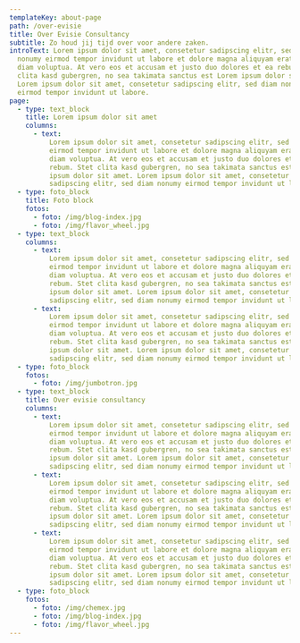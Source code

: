 ```yaml
---
templateKey: about-page
path: /over-evisie
title: Over Evisie Consultancy
subtitle: Zo houd jij tijd over voor andere zaken.
introText: Lorem ipsum dolor sit amet, consetetur sadipscing elitr, sed diam
  nonumy eirmod tempor invidunt ut labore et dolore magna aliquyam erat, sed
  diam voluptua. At vero eos et accusam et justo duo dolores et ea rebum. Stet
  clita kasd gubergren, no sea takimata sanctus est Lorem ipsum dolor sit amet.
  Lorem ipsum dolor sit amet, consetetur sadipscing elitr, sed diam nonumy
  eirmod tempor invidunt ut labore.
page:
  - type: text_block
    title: Lorem ipsum dolor sit amet
    columns:
      - text:
          Lorem ipsum dolor sit amet, consetetur sadipscing elitr, sed diam nonumy
          eirmod tempor invidunt ut labore et dolore magna aliquyam erat, sed
          diam voluptua. At vero eos et accusam et justo duo dolores et ea
          rebum. Stet clita kasd gubergren, no sea takimata sanctus est Lorem
          ipsum dolor sit amet. Lorem ipsum dolor sit amet, consetetur
          sadipscing elitr, sed diam nonumy eirmod tempor invidunt ut labore et.
  - type: foto_block
    title: Foto block
    fotos:
      - foto: /img/blog-index.jpg
      - foto: /img/flavor_wheel.jpg
  - type: text_block
    columns:
      - text:
          Lorem ipsum dolor sit amet, consetetur sadipscing elitr, sed diam nonumy
          eirmod tempor invidunt ut labore et dolore magna aliquyam erat, sed
          diam voluptua. At vero eos et accusam et justo duo dolores et ea
          rebum. Stet clita kasd gubergren, no sea takimata sanctus est Lorem
          ipsum dolor sit amet. Lorem ipsum dolor sit amet, consetetur
          sadipscing elitr, sed diam nonumy eirmod tempor invidunt ut labore et.
      - text:
          Lorem ipsum dolor sit amet, consetetur sadipscing elitr, sed diam nonumy
          eirmod tempor invidunt ut labore et dolore magna aliquyam erat, sed
          diam voluptua. At vero eos et accusam et justo duo dolores et ea
          rebum. Stet clita kasd gubergren, no sea takimata sanctus est Lorem
          ipsum dolor sit amet. Lorem ipsum dolor sit amet, consetetur
          sadipscing elitr, sed diam nonumy eirmod tempor invidunt ut labore et.
  - type: foto_block
    fotos:
      - foto: /img/jumbotron.jpg
  - type: text_block
    title: Over evisie consultancy
    columns:
      - text:
          Lorem ipsum dolor sit amet, consetetur sadipscing elitr, sed diam nonumy
          eirmod tempor invidunt ut labore et dolore magna aliquyam erat, sed
          diam voluptua. At vero eos et accusam et justo duo dolores et ea
          rebum. Stet clita kasd gubergren, no sea takimata sanctus est Lorem
          ipsum dolor sit amet. Lorem ipsum dolor sit amet, consetetur
          sadipscing elitr, sed diam nonumy eirmod tempor invidunt ut labore et.
      - text:
          Lorem ipsum dolor sit amet, consetetur sadipscing elitr, sed diam nonumy
          eirmod tempor invidunt ut labore et dolore magna aliquyam erat, sed
          diam voluptua. At vero eos et accusam et justo duo dolores et ea
          rebum. Stet clita kasd gubergren, no sea takimata sanctus est Lorem
          ipsum dolor sit amet. Lorem ipsum dolor sit amet, consetetur
          sadipscing elitr, sed diam nonumy eirmod tempor invidunt ut labore et.
      - text:
          Lorem ipsum dolor sit amet, consetetur sadipscing elitr, sed diam nonumy
          eirmod tempor invidunt ut labore et dolore magna aliquyam erat, sed
          diam voluptua. At vero eos et accusam et justo duo dolores et ea
          rebum. Stet clita kasd gubergren, no sea takimata sanctus est Lorem
          ipsum dolor sit amet. Lorem ipsum dolor sit amet, consetetur
          sadipscing elitr, sed diam nonumy eirmod tempor invidunt ut labore et.
  - type: foto_block
    fotos:
      - foto: /img/chemex.jpg
      - foto: /img/blog-index.jpg
      - foto: /img/flavor_wheel.jpg
---
```

